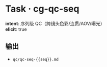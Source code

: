 # Task · cg-qc-seq

**intent**: 序列级 QC（跨镜头色彩/连贯/AOV/曝光）  
**elicit**: true

## 输出

- `qc/qc-seq-{{seq}}.md`
